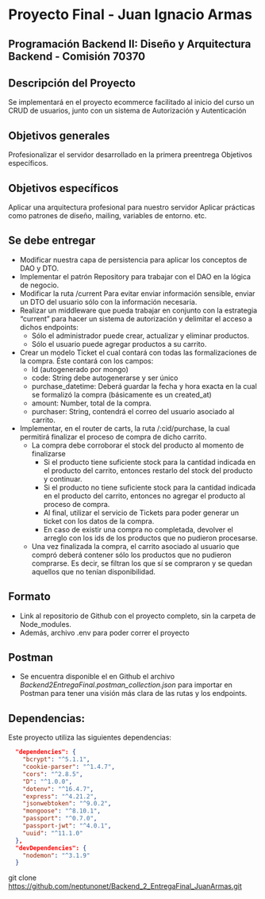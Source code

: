# Proyecto Final - Juan Ignacio Armas

## Programación Backend II: Diseño y Arquitectura Backend - Comisión 70370

## Descripción del Proyecto

Se implementará en el proyecto ecommerce facilitado al inicio del curso un CRUD de usuarios, junto con un sistema de Autorización y Autenticación

## Objetivos generales

Profesionalizar el servidor desarrollado en la primera preentrega Objetivos específicos.

## Objetivos específicos

Aplicar una arquitectura profesional para nuestro servidor 
Aplicar prácticas como patrones de diseño, mailing, variables de entorno. etc.

## Se debe entregar

- Modificar nuestra capa de persistencia para aplicar los conceptos de DAO y DTO.
- Implementar el patrón Repository para trabajar con el DAO en la lógica de negocio.
- Modificar la ruta /current Para evitar enviar información sensible, enviar un DTO del usuario sólo con la información necesaria.
- Realizar un middleware que pueda trabajar en conjunto con la estrategia “current” para hacer un sistema de autorización y delimitar el acceso a dichos endpoints:
  - Sólo el administrador puede crear, actualizar y eliminar productos.
  - Sólo el usuario puede agregar productos a su carrito.
- Crear un modelo Ticket el cual contará con todas las formalizaciones de la compra. Éste contará con los campos:
  - Id (autogenerado por mongo)
  - code: String debe autogenerarse y ser único
  - purchase_datetime: Deberá guardar la fecha y hora exacta en la cual se formalizó la compra (básicamente es un created_at)
  - amount: Number, total de la compra.
  - purchaser: String, contendrá el correo del usuario asociado al carrito.
- Implementar, en el router de carts, la ruta /:cid/purchase, la cual permitirá finalizar el proceso de compra de dicho carrito.
  - La compra debe corroborar el stock del producto al momento de finalizarse
    - Si el producto tiene suficiente stock para la cantidad indicada en el producto del carrito, entonces restarlo del stock del producto y continuar.
    - Si el producto no tiene suficiente stock para la cantidad indicada en el producto del carrito, entonces no agregar el producto al proceso de compra.
    - Al final, utilizar el servicio de Tickets para poder generar un ticket con los datos de la compra.
    - En caso de existir una compra no completada, devolver el arreglo con los ids de los productos que no pudieron procesarse.
  - Una vez finalizada la compra, el carrito asociado al usuario que compró deberá contener sólo los productos que no pudieron comprarse. Es decir, se filtran los que sí se compraron y se quedan aquellos que no tenían disponibilidad.


##  Formato
 - Link al repositorio de Github con el proyecto completo, sin la carpeta de Node_modules.
 - Además, archivo .env para poder correr el proyecto

##  Postman
  - Se encuentra disponible el en Github el archivo *Backend2EntregaFinal.postman_collection.json* para importar en Postman para tener una visión más clara de las rutas y los endpoints.

## Dependencias:

Este proyecto utiliza las siguientes dependencias:

```json
  "dependencies": {
    "bcrypt": "^5.1.1",
    "cookie-parser": "^1.4.7",
    "cors": "^2.8.5",
    "D": "^1.0.0",
    "dotenv": "^16.4.7",
    "express": "^4.21.2",
    "jsonwebtoken": "^9.0.2",
    "mongoose": "^8.10.1",
    "passport": "^0.7.0",
    "passport-jwt": "^4.0.1",
    "uuid": "^11.1.0"
  },
  "devDependencies": {
    "nodemon": "^3.1.9"
  }
```
git clone https://github.com/neptunonet/Backend_2_EntregaFinal_JuanArmas.git

